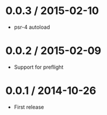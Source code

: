 
0.0.3 / 2015-02-10
==================

  * psr-4 autoload

0.0.2 / 2015-02-09
==================

  * Support for preflight

0.0.1 / 2014-10-26
==================

 * First release

